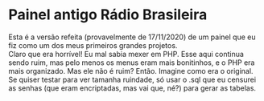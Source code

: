 # Painel antigo Rádio Brasileira
Esta é a versão refeita (provavelmente de 17/11/2020) de um painel que eu fiz como um dos meus primeiros grandes projetos.<br>
Claro que era horrível! Eu mal sabia mexer em PHP. Esse aqui continua sendo ruim, mas pelo menos os menus eram mais bonitinhos, e o PHP era mais organizado. Mas ele não é ruim? Então. Imagine como era o original.<br>
Se quiser testar para ver tamanha ruindade, só usar o .sql que eu censurei as senhas (que eram encriptadas, mas vai que, né?) para gerar as tabelas.
